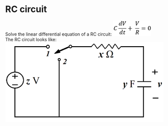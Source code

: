 # RC circuit

Solve the linear differential equation of a RC circuit:
<img src="./img/rcDiff.png" style="border:none;">
\
The RC circuit looks like:
<img src="./img/rc.png" style="border:none;">
